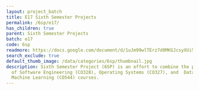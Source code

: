 ```yaml
---
layout: project_batch
title: E17 Sixth Semester Projects
permalink: /6sp/e17/
has_children: true
parent: Sixth Semester Projects
batch: e17
code: 6sp
readmore: https://docs.google.com/document/d/1uJm99wlTErz7d0MKGJcsyXUi5b_mKZrLWlm7vXtahK4/edit?usp=sharing
search_exclude: true
default_thumb_image: /data/categories/6sp/thumbnail.jpg
description: Sixth Semester Project (6SP) is an effort to combine the project components
  of Software Engineering (CO328), Operating Systems (CO327), and  Data Mining and
  Machine Learning (CO544) courses.
---
```


